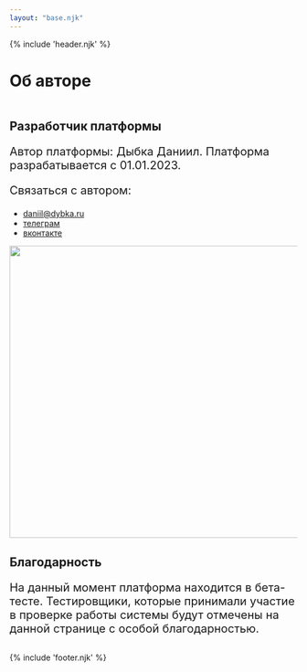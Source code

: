 ```yaml
---
layout: "base.njk"
---
```


{% include 'header.njk' %}

<style>
    h1 {
        margin-bottom: 50px
    }

    .block {
        margin-bottom: 30px;
        max-width: 900px;
    }

    .block p {
        font-size: 20px;
    }
</style>

<main class="container">
    <h1>Об авторе</h1>
    <div class="block">
        <h2>Разработчик платформы</h2>
        <p>
            Автор платформы: Дыбка Даниил. Платформа разрабатывается с 01.01.2023.
        </p>
        <p>
            Связаться с автором:
        </p>
        <ul>
            <li>
                <a href="mailto:daniil@dybka.ru" class="link" aria-label="Почта автора">
                    daniil@dybka.ru
                </a>
            </li>
            <li>
                <a href="//ddybka.t.me" class="link" aria-label="Открыть телеграм автора">
                    телеграм
                </a>
            </li>
            <li>
                <a href="//vk.com/ddybka" class="link" aria-label="Открыть вконтакте автора">
                    вконтакте
                </a>
            </li>
        </ul>
        <img src="https://dybka.ru/img/baumanka/box2.jpg" class="img-border img-fluid" width="512px">
    </div>
    <div class="block">
        <h2>Благодарность</h2>
        <p>
            На данный момент платформа находится в бета-тесте. Тестировщики, которые принимали участие в проверке работы
            системы будут отмечены на данной странице с особой благодарностью.
        </p>
    </div>
</main>

{% include 'footer.njk' %}
